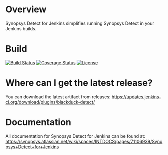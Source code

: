 # Overview
Synopsys Detect for Jenkins simplifies running Synopsys Detect in your Jenkins builds.

# Build
[![Build Status](https://travis-ci.org/jenkinsci/synopsys-detect-plugin.svg?branch=master)](https://travis-ci.org/jenkinsci/synopsys-detect-plugin)
[![Coverage Status](https://coveralls.io/repos/github/jenkinsci/synopsys-detect-plugin/badge.svg?branch=master)](https://coveralls.io/github/jenkinsci/synopsys-detect-plugin?branch=master)
[![License](https://img.shields.io/badge/License-Apache%202.0-blue.svg)](https://opensource.org/licenses/Apache-2.0) 

# Where can I get the latest release?
You can download the latest artifact from releases: https://updates.jenkins-ci.org/download/plugins/blackduck-detect/

# Documentation
All documentation for Synopsys Detect for Jenkins can be found at: https://synopsys.atlassian.net/wiki/spaces/INTDOCS/pages/71106939/Synopsys+Detect+for+Jenkins
